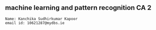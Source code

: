 ## machine learning and pattern recognition CA 2

```
Name: Kanchika Sudhirkumar Kapoor
email id: 10621287@mydbs.ie
```
